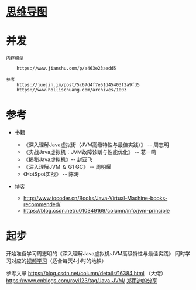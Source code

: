 

# [思维导图](https://www.processon.com/view/link/5c81d1b1e4b0d1a5b0f62958)







# 并发

    内存模型
    
        https://www.jianshu.com/p/a463e23aedd5
    
    参考
        https://juejin.im/post/5c67d4f7e51d45403f2a9fd5
        https://www.hollischuang.com/archives/1003






# 参考

- 书籍
  * 《深入理解Java虚拟街（JVM高级特性与最佳实践）》 -- 周志明
  * 《实战Java虚拟机：JVM故障诊断与性能优化》 -- 葛一鸣
  * 《揭秘Java虚拟机》-- 封亚飞
  * 《深入理解JVM ＆ G1 GC》 -- 周明耀
  * 《HotSpot实战》 -- 陈涛


- 博客  
  * http://www.iocoder.cn/Books/Java-Virtual-Machine-books-recommended/
  * https://blog.csdn.net/u010349169/column/info/jvm-principle
 

# 起步
开始准备学习周志明的《深入理解Java虚拟机:JVM高级特性与最佳实践》 
同时学习对应的[视频学习](https://www.bilibili.com/video/av29502877)（适合每天4小时的地铁）

参考文章
https://blog.csdn.net/column/details/16384.html   （大佬）
https://www.cnblogs.com/royi123/tag/Java-JVM/
[郑雨迪的分享](https://time.geekbang.org/column/intro/108)


